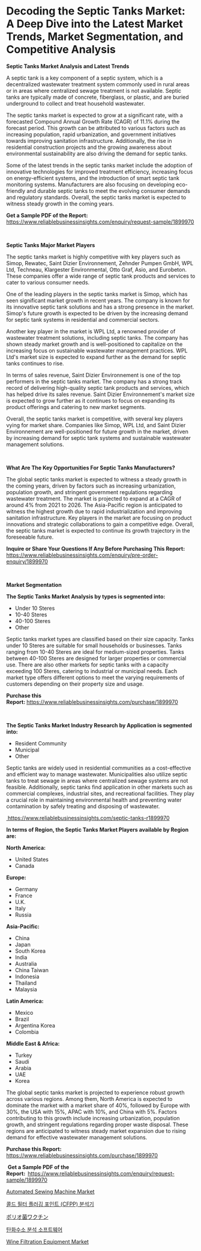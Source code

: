 <p><h1>Decoding the Septic Tanks Market: A Deep Dive into the Latest Market Trends, Market Segmentation, and Competitive Analysis</h1></p><p><strong>Septic Tanks Market Analysis and Latest Trends</strong></p>
<p><p>A septic tank is a key component of a septic system, which is a decentralized wastewater treatment system commonly used in rural areas or in areas where centralized sewage treatment is not available. Septic tanks are typically made of concrete, fiberglass, or plastic, and are buried underground to collect and treat household wastewater.</p><p>The septic tanks market is expected to grow at a significant rate, with a forecasted Compound Annual Growth Rate (CAGR) of 11.1% during the forecast period. This growth can be attributed to various factors such as increasing population, rapid urbanization, and government initiatives towards improving sanitation infrastructure. Additionally, the rise in residential construction projects and the growing awareness about environmental sustainability are also driving the demand for septic tanks.</p><p>Some of the latest trends in the septic tanks market include the adoption of innovative technologies for improved treatment efficiency, increasing focus on energy-efficient systems, and the introduction of smart septic tank monitoring systems. Manufacturers are also focusing on developing eco-friendly and durable septic tanks to meet the evolving consumer demands and regulatory standards. Overall, the septic tanks market is expected to witness steady growth in the coming years.</p></p>
<p><strong>Get a Sample PDF of the Report:&nbsp;</strong> <a href="https://www.reliablebusinessinsights.com/enquiry/request-sample/1899970">https://www.reliablebusinessinsights.com/enquiry/request-sample/1899970</a></p>
<p>&nbsp;</p>
<p><strong>Septic Tanks Major Market Players</strong></p>
<p><p>The septic tanks market is highly competitive with key players such as Simop, Rewatec, Saint Dizier Environnement, Zehnder Pumpen GmbH, WPL Ltd, Techneau, Klargester Environmental, Otto Graf, Asio, and Eurobeton. These companies offer a wide range of septic tank products and services to cater to various consumer needs.</p><p>One of the leading players in the septic tanks market is Simop, which has seen significant market growth in recent years. The company is known for its innovative septic tank solutions and has a strong presence in the market. Simop's future growth is expected to be driven by the increasing demand for septic tank systems in residential and commercial sectors.</p><p>Another key player in the market is WPL Ltd, a renowned provider of wastewater treatment solutions, including septic tanks. The company has shown steady market growth and is well-positioned to capitalize on the increasing focus on sustainable wastewater management practices. WPL Ltd's market size is expected to expand further as the demand for septic tanks continues to rise.</p><p>In terms of sales revenue, Saint Dizier Environnement is one of the top performers in the septic tanks market. The company has a strong track record of delivering high-quality septic tank products and services, which has helped drive its sales revenue. Saint Dizier Environnement's market size is expected to grow further as it continues to focus on expanding its product offerings and catering to new market segments.</p><p>Overall, the septic tanks market is competitive, with several key players vying for market share. Companies like Simop, WPL Ltd, and Saint Dizier Environnement are well-positioned for future growth in the market, driven by increasing demand for septic tank systems and sustainable wastewater management solutions.</p></p>
<p>&nbsp;</p>
<p><strong>What Are The Key Opportunities For Septic Tanks Manufacturers?</strong></p>
<p><p>The global septic tanks market is expected to witness a steady growth in the coming years, driven by factors such as increasing urbanization, population growth, and stringent government regulations regarding wastewater treatment. The market is projected to expand at a CAGR of around 4% from 2021 to 2026. The Asia-Pacific region is anticipated to witness the highest growth due to rapid industrialization and improving sanitation infrastructure. Key players in the market are focusing on product innovations and strategic collaborations to gain a competitive edge. Overall, the septic tanks market is expected to continue its growth trajectory in the foreseeable future.</p></p>
<p><strong>Inquire or Share Your Questions If Any Before Purchasing This Report:</strong> <a href="https://www.reliablebusinessinsights.com/enquiry/pre-order-enquiry/1899970">https://www.reliablebusinessinsights.com/enquiry/pre-order-enquiry/1899970</a></p>
<p>&nbsp;</p>
<p><strong>Market Segmentation</strong></p>
<p><strong>The Septic Tanks Market Analysis by types is segmented into:</strong></p>
<p><ul><li>Under 10 Steres</li><li>10-40 Steres</li><li>40-100 Steres</li><li>Other</li></ul></p>
<p><p>Septic tanks market types are classified based on their size capacity. Tanks under 10 Steres are suitable for small households or businesses. Tanks ranging from 10-40 Steres are ideal for medium-sized properties. Tanks between 40-100 Steres are designed for larger properties or commercial use. There are also other markets for septic tanks with a capacity exceeding 100 Steres, catering to industrial or municipal needs. Each market type offers different options to meet the varying requirements of customers depending on their property size and usage.</p></p>
<p><strong>Purchase this Report:&nbsp;</strong><a href="https://www.reliablebusinessinsights.com/purchase/1899970">https://www.reliablebusinessinsights.com/purchase/1899970</a></p>
<p>&nbsp;</p>
<p><strong>The Septic Tanks Market Industry Research by Application is segmented into:</strong></p>
<p><ul><li>Resident Community</li><li>Municipal</li><li>Other</li></ul></p>
<p><p>Septic tanks are widely used in residential communities as a cost-effective and efficient way to manage wastewater. Municipalities also utilize septic tanks to treat sewage in areas where centralized sewage systems are not feasible. Additionally, septic tanks find application in other markets such as commercial complexes, industrial sites, and recreational facilities. They play a crucial role in maintaining environmental health and preventing water contamination by safely treating and disposing of wastewater.</p></p>
<p><a href="https://www.reliablebusinessinsights.com/septic-tanks-r1899970">&nbsp;https://www.reliablebusinessinsights.com/septic-tanks-r1899970</a></p>
<p><strong>In terms of Region, the Septic Tanks Market Players available by Region are:</strong></p>
<p>
    <p> <strong> North America: </strong>
        <ul>
            <li>United States</li>
            <li>Canada</li>
        </ul>
        </p> 
    <p> <strong> Europe: </strong>
        <ul>
            <li>Germany</li>
            <li>France</li>
            <li>U.K.</li>
            <li>Italy</li>
            <li>Russia</li>
        </ul>
        </p> 
    <p> <strong> Asia-Pacific: </strong>
        <ul>
            <li>China</li>
            <li>Japan</li>
            <li>South Korea</li>
            <li>India</li>
            <li>Australia</li>
            <li>China Taiwan</li>
            <li>Indonesia</li>
            <li>Thailand</li>
            <li>Malaysia</li>
        </ul>
        </p> 
    <p> <strong> Latin America: </strong>
        <ul>
            <li>Mexico</li>
            <li>Brazil</li>
            <li>Argentina Korea</li>
            <li>Colombia</li>
        </ul>
        </p> 
    <p> <strong> Middle East & Africa: </strong>
        <ul>
            <li>Turkey</li>
            <li>Saudi</li>
            <li>Arabia</li>
            <li>UAE</li>
            <li>Korea</li>
        </ul>
    </p>
    </p>
<p><p>The global septic tanks market is projected to experience robust growth across various regions. Among them, North America is expected to dominate the market with a market share of 40%, followed by Europe with 30%, the USA with 15%, APAC with 10%, and China with 5%. Factors contributing to this growth include increasing urbanization, population growth, and stringent regulations regarding proper waste disposal. These regions are anticipated to witness steady market expansion due to rising demand for effective wastewater management solutions.</p></p>
<p><strong>Purchase this Report: </strong><a href="https://www.reliablebusinessinsights.com/purchase/1899970">https://www.reliablebusinessinsights.com/purchase/1899970</a></p>
<p>&nbsp;<strong>Get a Sample PDF of the Report:&nbsp;&nbsp;</strong><a href="https://www.reliablebusinessinsights.com/enquiry/request-sample/1899970">https://www.reliablebusinessinsights.com/enquiry/request-sample/1899970</a></p>
<p><strong></strong></p>
<p><p><a href="https://github.com/mabutironaldo/Market-Research-Report-List-5/blob/main/automated-sewing-machine-market.md">Automated Sewing Machine Market</a></p><p><a href="https://github.com/kimvicki3212024/Market-Research-Report-List-1/blob/main/6326474172021.md">콜드 필터 플러깅 포인트 (CFPP) 분석기</a></p><p><a href="https://github.com/CarlieShields/Market-Research-Report-List-1/blob/main/3518309160233.md">ポリオ菌ワクチン</a></p><p><a href="https://github.com/khairinauzunul/Market-Research-Report-List-1/blob/main/1590463172020.md">탄화수소 분석 소프트웨어</a></p><p><a href="https://github.com/gikababa4/Market-Research-Report-List-1/blob/main/wine-filtration-equipment-market.md">Wine Filtration Equipment Market</a></p></p>